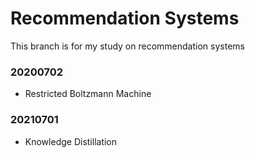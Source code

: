 # Recommendation Systems
This branch is for my study on recommendation systems

### 20200702
- Restricted Boltzmann Machine

### 20210701
- Knowledge Distillation

